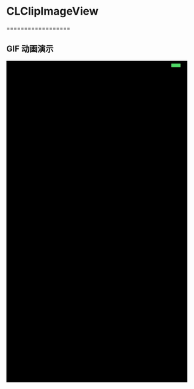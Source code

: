 # CLClipImageView

==================

## GIF 动画演示
![Flipboard playing multiple GIFs](https://github.com/TheBlackApple/CLClipImageView/blob/master/CLClipImageAnimation/2015-12-31%2017_06_50.gif)
